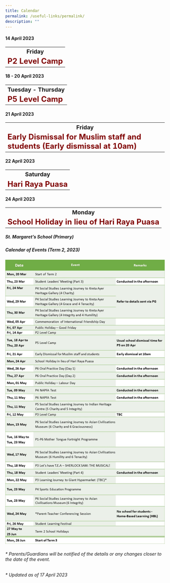 ```yaml
---
title: Calendar
permalink: /useful-links/permalink/
description: ""
---
```

#### **14 April 2023**

<table>
	<tbody><tr>
		<th><font size="4">  
     Friday
 </font></th>
</tr>
	<tr>
		<td><font size="5" color="maroon"><b>P2 Level Camp</b></font></td>
</tr>
</tbody></table>



#### **18 - 20 April 2023**

<table>
	<tbody><tr>
		<th><font size="4">  
     Tuesday - Thursday
 </font></th>
</tr>
	<tr>
		<td><font size="5" color="maroon"><b>P5 Level Camp</b></font></td>
</tr>
</tbody></table>


#### **21 April 2023**

<table>
	<tbody><tr>
		<th><font size="4">  
     Friday
 </font></th>
</tr>
	<tr>
		<td><font size="5" color="maroon"><b>Early Dismissal for Muslim staff and students  (Early dismissal at 10am) </b></font></td>
</tr>
</tbody></table>


#### **22 April 2023**

<table>
	<tbody><tr>
		<th><font size="4">  
     Saturday
 </font></th>
</tr>
	<tr>
		<td><font size="5" color="maroon"><b>Hari Raya Puasa </b></font></td>
</tr>
</tbody></table>


#### **24 April 2023**

<table>
	<tbody><tr>
		<th><font size="4">  
     Monday
 </font></th>
</tr>
	<tr>
		<td><font size="5" color="maroon"><b> School Holiday in lieu of Hari Raya Puasa </b></font></td>
</tr>
</tbody></table>

##### **St. Margaret’s School (Primary)**
##### **Calendar of Events (Term 2, 2023)**
![](/images/Calendar%202023/term2%20for%20website_2023.jpg)

###### * Parents/Guardians will be notified of the details or any changes closer to the date of the event.

###### * Updated as of 17 April 2023